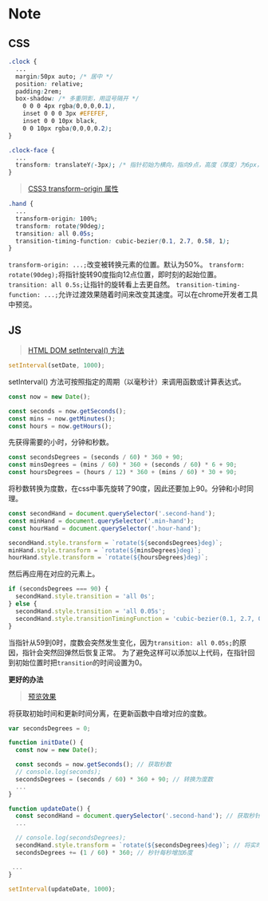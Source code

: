 # Note

## CSS

```css
.clock {
  ...
  margin:50px auto; /* 居中 */
  position: relative;
  padding:2rem;
  box-shadow: /* 多重阴影，用逗号隔开 */
    0 0 0 4px rgba(0,0,0,0.1),
    inset 0 0 0 3px #EFEFEF,
    inset 0 0 10px black,
    0 0 10px rgba(0,0,0,0.2);
}

.clock-face {
  ...
  transform: translateY(-3px); /* 指针初始为横向，指向9点，高度（厚度）为6px，需要向下3px来居中对齐 */
}
```

> [CSS3 transform-origin 属性](http://www.w3school.com.cn/cssref/pr_transform-origin.asp)

```css
.hand {
  ...
  transform-origin: 100%;
  transform: rotate(90deg);
  transition: all 0.05s;
  transition-timing-function: cubic-bezier(0.1, 2.7, 0.58, 1);
}
```

`transform-origin: ...;`改变被转换元素的位置。默认为50%。
`transform: rotate(90deg);`将指针旋转90度指向12点位置，即时刻的起始位置。
`transition: all 0.5s;`让指针的旋转看上去更自然。
`transition-timing-function: ...;`允许过渡效果随着时间来改变其速度。可以在chrome开发者工具中预览。


## JS

> [HTML DOM setInterval() 方法](http://www.w3school.com.cn/jsref/met_win_setinterval.asp)

```js
setInterval(setDate, 1000);
```

setInterval() 方法可按照指定的周期（以毫秒计）来调用函数或计算表达式。

```js
const now = new Date();

const seconds = now.getSeconds();
const mins = now.getMinutes();
const hours = now.getHours();
```

先获得需要的小时，分钟和秒数。

```js
const secondsDegrees = (seconds / 60) * 360 + 90;
const minsDegrees = (mins / 60) * 360 + (seconds / 60) * 6 + 90;
const hoursDegrees = (hours / 12) * 360 + (mins / 60) * 30 + 90;
```

将秒数转换为度数，在css中事先旋转了90度，因此还要加上90。分钟和小时同理。

```js
const secondHand = document.querySelector('.second-hand');
const minHand = document.querySelector('.min-hand');
const hourHand = document.querySelector('.hour-hand');

secondHand.style.transform = `rotate(${secondsDegrees}deg)`;
minHand.style.transform = `rotate(${minsDegrees}deg)`;
hourHand.style.transform = `rotate(${hoursDegrees}deg)`;
```

然后再应用在对应的元素上。

```js
if (secondsDegrees === 90) {
  secondHand.style.transition = 'all 0s';
} else {
  secondHand.style.transition = 'all 0.05s';
  secondHand.style.transitionTimingFunction = 'cubic-bezier(0.1, 2.7, 0.58, 1)';
}
```

当指针从59到0时，度数会突然发生变化，因为`transition: all 0.05s;`的原因，指针会突然回弹然后恢复正常。
为了避免这样可以添加以上代码，在指针回到初始位置时把`transition`的时间设置为0。

**更好的办法**

> [预览效果](https://wispamulet.github.io/js30-practice/02%20-%20JS%20and%20CSS%20clock/index02.html)

将获取初始时间和更新时间分离，在更新函数中自增对应的度数。

```js
var secondsDegrees = 0;

function initDate() {
  const now = new Date();

  const seconds = now.getSeconds(); // 获取秒数
  // console.log(seconds);
  secondsDegrees = (seconds / 60) * 360 + 90; // 转换为度数
  ...
}

function updateDate() {
  const secondHand = document.querySelector('.second-hand'); // 获取秒针对应的元素
  ...

  // console.log(secondsDegrees);
  secondHand.style.transform = `rotate(${secondsDegrees}deg)`; // 将实时的度数应用与秒针的指向
  secondsDegrees += (1 / 60) * 360; // 秒针每秒增加6度

 ...
}

setInterval(updateDate, 1000);
```
